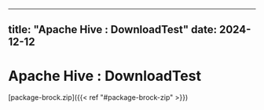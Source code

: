 ---

title: "Apache Hive : DownloadTest"
date: 2024-12-12
----------------

# Apache Hive : DownloadTest

[package-brock.zip]({{< ref "#package-brock-zip" >}})

